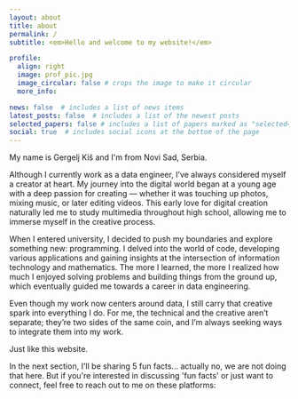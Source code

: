 ```yaml
---
layout: about
title: about
permalink: /
subtitle: <em>Hello and welcome to my website!</em>

profile:
  align: right
  image: prof_pic.jpg
  image_circular: false # crops the image to make it circular
  more_info: 

news: false  # includes a list of news items
latest_posts: false  # includes a list of the newest posts
selected_papers: false # includes a list of papers marked as "selected={true}"
social: true  # includes social icons at the bottom of the page
---
```


My name is Gergelj Kiš and I'm from Novi Sad, Serbia.

Although I currently work as a data engineer, I’ve always considered myself a creator at heart. My journey into the digital world began at a young age with a deep passion for creating — whether it was touching up photos, mixing music, or later editing videos. This early love for digital creation naturally led me to study multimedia throughout high school, allowing me to immerse myself in the creative process.

When I entered university, I decided to push my boundaries and explore something new: programming. I delved into the world of code, developing various applications and gaining insights at the intersection of information technology and mathematics. The more I learned, the more I realized how much I enjoyed solving problems and building things from the ground up, which eventually guided me towards a career in data engineering.

Even though my work now centers around data, I still carry that creative spark into everything I do. For me, the technical and the creative aren’t separate; they’re two sides of the same coin, and I’m always seeking ways to integrate them into my work.

Just like this website.

In the next section, I'll be sharing 5 fun facts... actually no, we are not doing that here. But if you're interested in discussing 'fun facts' or just want to connect, feel free to reach out to me on these platforms:

